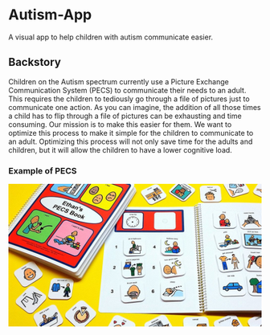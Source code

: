 # Autism-App
A visual app to help children with autism communicate easier. 

## Backstory

Children on the Autism spectrum currently use a Picture Exchange Communication System (PECS) to communicate their needs to an adult. This requires the children to tediously go through a file of pictures just to communicate one action. As you can imagine, the addition of all those times a child has to flip through a file of pictures can be exhausting and time consuming. Our mission is to make this easier for them. We want to optimize this process to make it simple for the children to communicate to an adult. Optimizing this process will not only save time for the adults and children, but it will allow the children to have a lower cognitive load.

### Example of PECS

![](/example_pecs.jpg)


